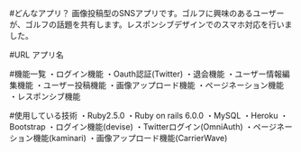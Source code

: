 #どんなアプリ？
画像投稿型のSNSアプリです。ゴルフに興味のあるユーザーが、ゴルフの話題を共有します。レスポンシブデザインでのスマホ対応を行いました。


#URL アプリ名



#機能一覧
・ログイン機能
・Oauth認証(Twitter)
・退会機能
・ユーザー情報編集機能
・ユーザー投稿機能
・画像アップロード機能
・ページネーション機能
・レスポンシブ機能


#使用している技術
・Ruby2.5.0
・Ruby on rails 6.0.0
・MySQL
・Heroku
・Bootstrap
・ログイン機能(devise)
・Twitterログイン(OmniAuth)
・ページネーション機能(kaminari)
・画像アップロード機能(CarrierWave)

